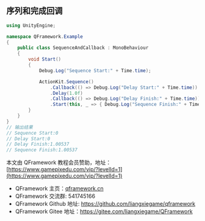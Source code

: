 ﻿## 序列和完成回调
```csharp
using UnityEngine;

namespace QFramework.Example
{
    public class SequenceAndCallback : MonoBehaviour
    {
        void Start()
        {
            Debug.Log("Sequence Start:" + Time.time);

            ActionKit.Sequence()
                .Callback(() => Debug.Log("Delay Start:" + Time.time))
                .Delay(1.0f)
                .Callback(() => Debug.Log("Delay Finish:" + Time.time))
                .Start(this, _ => { Debug.Log("Sequence Finish:" + Time.time); });
        }
    }
}
// 输出结果
// Sequence Start:0
// Delay Start:0
// Delay Finish:1.00537
// Sequence Finish:1.00537
```

本文由 QFramework 教程会员赞助，地址：[https://www.gamepixedu.com/vip/?levelId=1](https://www.gamepixedu.com/vip/?levelId=1)

* QFramework 主页：[qframework.cn](https://qframework.cn)
* QFramework 交流群: 541745166
* QFramework Github 地址: <https://github.com/liangxiegame/qframework>
* QFramework Gitee 地址：<https://gitee.com/liangxiegame/QFramework>
